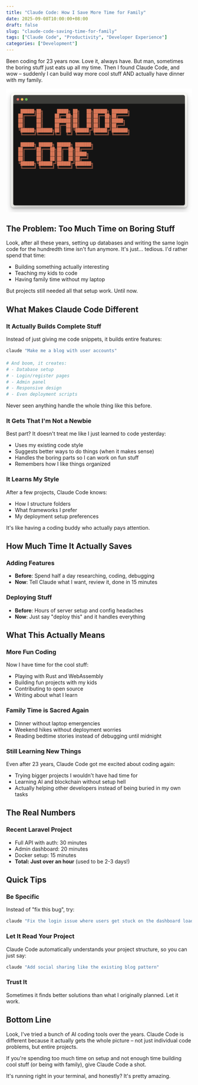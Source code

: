 ```yaml
---
title: "Claude Code: How I Save More Time for Family"
date: 2025-09-08T10:00:00+08:00
draft: false
slug: "claude-code-saving-time-for-family"
tags: ["Claude Code", "Productivity", "Developer Experience"]
categories: ["Development"]
---
```


Been coding for 23 years now. Love it, always have. But man, sometimes the boring stuff just eats up all my time. Then I found Claude Code, and wow – suddenly I can build way more cool stuff AND actually have dinner with my family.

![Claude Code Interface](/claude_code.png)

## The Problem: Too Much Time on Boring Stuff

Look, after all these years, setting up databases and writing the same login code for the hundredth time isn't fun anymore. It's just... tedious. I'd rather spend that time:

- Building something actually interesting
- Teaching my kids to code
- Having family time without my laptop

But projects still needed all that setup work. Until now.

## What Makes Claude Code Different

### It Actually Builds Complete Stuff

Instead of just giving me code snippets, it builds entire features:

```bash
claude "Make me a blog with user accounts"

# And boom, it creates:
# - Database setup
# - Login/register pages
# - Admin panel
# - Responsive design
# - Even deployment scripts
```

Never seen anything handle the whole thing like this before.

### It Gets That I'm Not a Newbie

Best part? It doesn't treat me like I just learned to code yesterday:

- Uses my existing code style
- Suggests better ways to do things (when it makes sense)
- Handles the boring parts so I can work on fun stuff
- Remembers how I like things organized

### It Learns My Style

After a few projects, Claude Code knows:

- How I structure folders
- What frameworks I prefer
- My deployment setup preferences

It's like having a coding buddy who actually pays attention.

## How Much Time It Actually Saves

### Adding Features

- **Before**: Spend half a day researching, coding, debugging
- **Now**: Tell Claude what I want, review it, done in 15 minutes

### Deploying Stuff

- **Before**: Hours of server setup and config headaches
- **Now**: Just say "deploy this" and it handles everything

## What This Actually Means

### More Fun Coding

Now I have time for the cool stuff:

- Playing with Rust and WebAssembly
- Building fun projects with my kids
- Contributing to open source
- Writing about what I learn

### Family Time is Sacred Again

- Dinner without laptop emergencies
- Weekend hikes without deployment worries
- Reading bedtime stories instead of debugging until midnight

### Still Learning New Things

Even after 23 years, Claude Code got me excited about coding again:

- Trying bigger projects I wouldn't have had time for
- Learning AI and blockchain without setup hell
- Actually helping other developers instead of being buried in my own tasks

## The Real Numbers

### Recent Laravel Project

- Full API with auth: 30 minutes
- Admin dashboard: 20 minutes
- Docker setup: 15 minutes
- **Total: Just over an hour** (used to be 2-3 days!)

## Quick Tips

### Be Specific

Instead of "fix this bug", try:

```bash
claude "Fix the login issue where users get stuck on the dashboard loading screen"
```

### Let It Read Your Project

Claude Code automatically understands your project structure, so you can just say:

```bash
claude "Add social sharing like the existing blog pattern"
```

### Trust It

Sometimes it finds better solutions than what I originally planned. Let it work.

## Bottom Line

Look, I've tried a bunch of AI coding tools over the years. Claude Code is different because it actually gets the whole picture – not just individual code problems, but entire projects.

If you're spending too much time on setup and not enough time building cool stuff (or being with family), give Claude Code a shot.

It's running right in your terminal, and honestly? It's pretty amazing.
